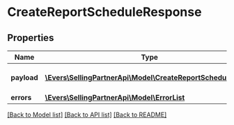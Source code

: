 # CreateReportScheduleResponse

## Properties
Name | Type | Description | Notes
------------ | ------------- | ------------- | -------------
**payload** | [**\Evers\SellingPartnerApi\Model\CreateReportScheduleResult**](CreateReportScheduleResult.md) | The payload for the createReportSchedule operation. | [optional] 
**errors** | [**\Evers\SellingPartnerApi\Model\ErrorList**](ErrorList.md) |  | [optional] 

[[Back to Model list]](../README.md#documentation-for-models) [[Back to API list]](../README.md#documentation-for-api-endpoints) [[Back to README]](../README.md)


